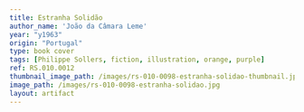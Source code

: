 ```yaml
---
title: Estranha Solidão
author_name: 'João da Câmara Leme'
year: "y1963"
origin: "Portugal"
type: book cover
tags: [Philippe Sollers, fiction, illustration, orange, purple]
ref: RS.010.0012
thumbnail_image_path: /images/rs-010-0098-estranha-solidao-thumbnail.jpg
image_path: /images/rs-010-0098-estranha-solidao.jpg
layout: artifact
---
```

